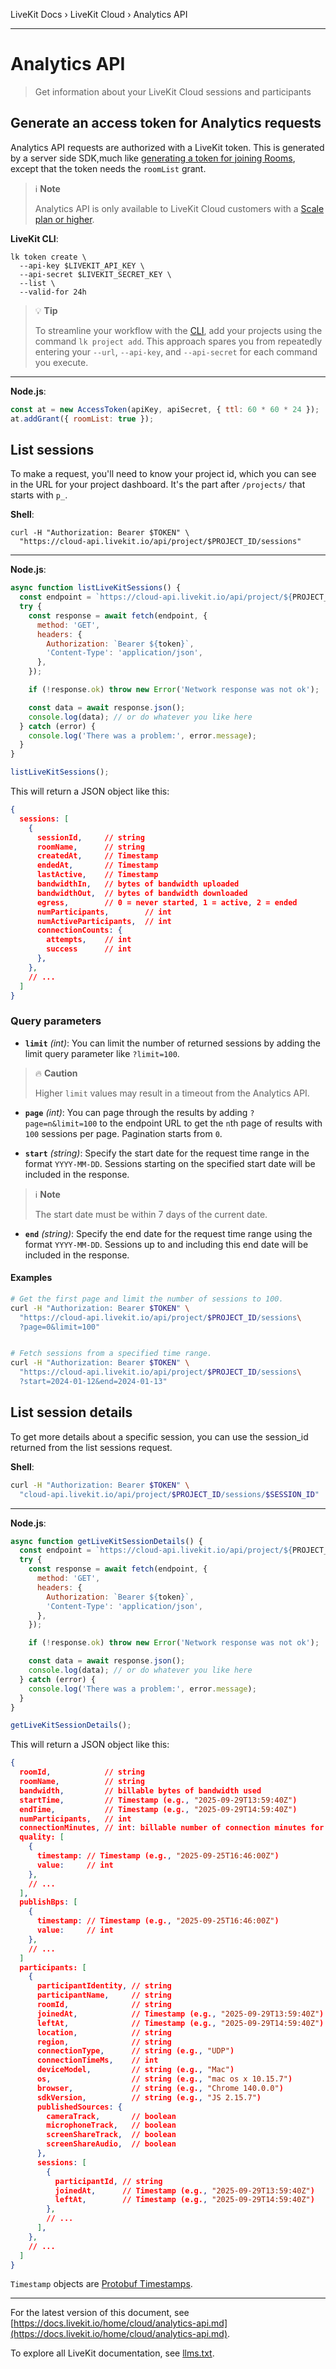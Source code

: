 LiveKit Docs › LiveKit Cloud › Analytics API

---

# Analytics API

> Get information about your LiveKit Cloud sessions and participants

## Generate an access token for Analytics requests

Analytics API requests are authorized with a LiveKit token. This is generated by a server side SDK,much like [generating a token for joining Rooms](https://docs.livekit.io/home/server/generating-tokens.md), except that the token needs the `roomList` grant.

> ℹ️ **Note**
> 
> Analytics API is only available to LiveKit Cloud customers with a [Scale plan or higher](https://livekit.io/pricing).

**LiveKit CLI**:

```shell
lk token create \
  --api-key $LIVEKIT_API_KEY \
  --api-secret $LIVEKIT_SECRET_KEY \
  --list \
  --valid-for 24h

```

> 💡 **Tip**
> 
> To streamline your workflow with the [CLI](https://docs.livekit.io/home/cli-setup/), add your projects using the command `lk project add`. This approach spares you from repeatedly entering your `--url`, `--api-key`, and `--api-secret` for each command you execute.

---

**Node.js**:

```js
const at = new AccessToken(apiKey, apiSecret, { ttl: 60 * 60 * 24 });
at.addGrant({ roomList: true });

```

## List sessions

To make a request, you'll need to know your project id, which you can see in the URL for your project dashboard. It's the part after `/projects/` that starts with `p_`.

**Shell**:

```shell
curl -H "Authorization: Bearer $TOKEN" \
  "https://cloud-api.livekit.io/api/project/$PROJECT_ID/sessions"

```

---

**Node.js**:

```js
async function listLiveKitSessions() {
  const endpoint = `https://cloud-api.livekit.io/api/project/${PROJECT_ID}/sessions/`;
  try {
    const response = await fetch(endpoint, {
      method: 'GET',
      headers: {
        Authorization: `Bearer ${token}`,
        'Content-Type': 'application/json',
      },
    });

    if (!response.ok) throw new Error('Network response was not ok');

    const data = await response.json();
    console.log(data); // or do whatever you like here
  } catch (error) {
    console.log('There was a problem:', error.message);
  }
}

listLiveKitSessions();

```

This will return a JSON object like this:

```json
{
  sessions: [
    {
      sessionId,     // string
      roomName,      // string
      createdAt,     // Timestamp
      endedAt,       // Timestamp
      lastActive,    // Timestamp
      bandwidthIn,   // bytes of bandwidth uploaded
      bandwidthOut,  // bytes of bandwidth downloaded
      egress,        // 0 = never started, 1 = active, 2 = ended
      numParticipants,        // int
      numActiveParticipants,  // int
      connectionCounts: {
        attempts,    // int
        success      // int
      },
    },
    // ...
  ]
}

```

### Query parameters

- **`limit`** _(int)_: You can limit the number of returned sessions by adding the limit query parameter like `?limit=100`.

> 🔥 **Caution**
> 
> Higher `limit` values may result in a timeout from the Analytics API.

- **`page`** _(int)_: You can page through the results by adding `?page=n&limit=100` to the endpoint URL to get the `n`th page of results with `100` sessions per page. Pagination starts from `0`.

- **`start`** _(string)_: Specify the start date for the request time range in the format `YYYY-MM-DD`. Sessions starting on the specified start date will be included in the response.

> ℹ️ **Note**
> 
> The start date must be within 7 days of the current date.

- **`end`** _(string)_: Specify the end date for the request time range using the format `YYYY-MM-DD`. Sessions up to and including this end date will be included in the response.

#### Examples

```bash
# Get the first page and limit the number of sessions to 100.
curl -H "Authorization: Bearer $TOKEN" \
  "https://cloud-api.livekit.io/api/project/$PROJECT_ID/sessions\
  ?page=0&limit=100"


# Fetch sessions from a specified time range.
curl -H "Authorization: Bearer $TOKEN" \
  "https://cloud-api.livekit.io/api/project/$PROJECT_ID/sessions\
  ?start=2024-01-12&end=2024-01-13"

```

## List session details

To get more details about a specific session, you can use the session_id returned from the list sessions request.

**Shell**:

```bash
curl -H "Authorization: Bearer $TOKEN" \
  "cloud-api.livekit.io/api/project/$PROJECT_ID/sessions/$SESSION_ID"

```

---

**Node.js**:

```js
async function getLiveKitSessionDetails() {
  const endpoint = `https://cloud-api.livekit.io/api/project/${PROJECT_ID}/sessions/${SESSION_ID}`;
  try {
    const response = await fetch(endpoint, {
      method: 'GET',
      headers: {
        Authorization: `Bearer ${token}`,
        'Content-Type': 'application/json',
      },
    });

    if (!response.ok) throw new Error('Network response was not ok');

    const data = await response.json();
    console.log(data); // or do whatever you like here
  } catch (error) {
    console.log('There was a problem:', error.message);
  }
}

getLiveKitSessionDetails();

```

This will return a JSON object like this:

```json
{
  roomId,            // string
  roomName,          // string
  bandwidth,         // billable bytes of bandwidth used
  startTime,         // Timestamp (e.g., "2025-09-29T13:59:40Z")
  endTime,           // Timestamp (e.g., "2025-09-29T14:59:40Z")
  numParticipants,   // int
  connectionMinutes, // int: billable number of connection minutes for this session
  quality: [
    {
      timestamp: // Timestamp (e.g., "2025-09-25T16:46:00Z")
      value:     // int
    },
    // ...
  ],
  publishBps: [
    {
      timestamp: // Timestamp (e.g., "2025-09-25T16:46:00Z")
      value:     // int
    },
    // ...
  ]
  participants: [
    {
      participantIdentity, // string
      participantName,     // string
      roomId,              // string
      joinedAt,            // Timestamp (e.g., "2025-09-29T13:59:40Z")
      leftAt,              // Timestamp (e.g., "2025-09-29T14:59:40Z")
      location,            // string
      region,              // string
      connectionType,      // string (e.g., "UDP")
      connectionTimeMs,    // int
      deviceModel,         // string (e.g., "Mac")
      os,                  // string (e.g., "mac os x 10.15.7")
      browser,             // string (e.g., "Chrome 140.0.0")
      sdkVersion,          // string (e.g., "JS 2.15.7")
      publishedSources: {
        cameraTrack,       // boolean
        microphoneTrack,   // boolean
        screenShareTrack,  // boolean
        screenShareAudio,  // boolean
      },
      sessions: [
        {
          participantId, // string
          joinedAt,      // Timestamp (e.g., "2025-09-29T13:59:40Z")
          leftAt,        // Timestamp (e.g., "2025-09-29T14:59:40Z")
        },
        // ...
      ],
    },
    // ...
  ]
}

```

`Timestamp` objects are [Protobuf Timestamps](https://protobuf.dev/reference/protobuf/google.protobuf/#timestamp).

---


For the latest version of this document, see [https://docs.livekit.io/home/cloud/analytics-api.md](https://docs.livekit.io/home/cloud/analytics-api.md).

To explore all LiveKit documentation, see [llms.txt](https://docs.livekit.io/llms.txt).